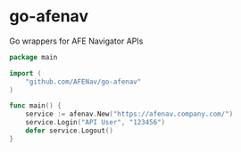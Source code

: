 # go-afenav
Go wrappers for AFE Navigator APIs


```go
package main

import (
	"github.com/AFENav/go-afenav"
)

func main() {
	service := afenav.New("https://afenav.company.com/")
	service.Login("API User", "123456")
    defer service.Logout()
}

```
